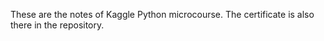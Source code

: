 These are the notes of Kaggle Python microcourse. The certificate is also there in the repository.

